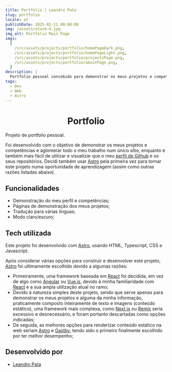 ```yaml
---
title: Portfolio | Leandro Pata
slug: portfolio
locale: pt
publishDate: 2025-02-11 00:00:00
img: /assets/stock-4.jpg
img_alt: Portfolio Main Page
imgs:
  [
    /src/assets/projects/portfolio/homePageDark.png,
    /src/assets/projects/portfolio/homePageLight.png,
    /src/assets/projects/portfolio/projectsPage.png,
    /src/assets/projects/portfolio/aboutPage.png,
  ]
description: |
  Portfolio pessoal concebido para demonstrar os meus projetos e competências
tags:
  - Dev
  - Web
  - Astro
---
```


<h1 style='text-align: center;'>Portfolio</h1>

Projeto de portfolio pessoal.

Foi desenvolvido com o objetivo de demonstrar os meus projetos e competências e aglomerar todo o meu trabalho num único sítio, enquanto é também mais fácil de utilizar e visualizar que o meu <a href='https://github.com/LeandroPata' target=_blank>perfil de Github</a> e os seus repositórios.
Decidi também usar <a href="https://astro.build/" target=_blank>Astro</a> pela primeira vez para tornar este projeto numa oportunidade de aprendizagem (assim como outras razões listadas abaixo).

## Funcionalidades

- Demonstração do meu perfil e competências;
- Páginas de demonstração dos meus projetos;
- Tradução para várias línguas;
- Modo claro/escuro;

<!-- <p align='middle'>
  <img align='top' src='/src/assets/projects/portfolio/homePageDark.png' alt = 'HomePageDark' width=190>
  <img align='top' src='/src/assets/projects/portfolio/homePageLight.png' alt = 'HomePageLight' width=190>
  <img align='top' src='/src/assets/projects/portfolio/projectsPage.png' alt = 'ProjectsPage' width=190>
  <img align='top' src='/src/assets/projects/portfolio/aboutPage.png' alt = 'AboutPage' width=190>
</p> -->

## Tech utilizada

Este projeto foi desenvolvido com <a href="https://astro.build/" target=_blank>Astro</a>, usando HTML, Typescript, CSS e Javascript.

Após considerar várias opções para construir e desenvolver este projeto, <a href="https://astro.build/" target=_blank>Astro</a> foi ultimamente escolhido devido a algumas razões:

- Primeiramente, uma framework baseada em <a href="https://react.dev/" target=_blank>React</a> foi decidida, em vez de algo como <a href="https://angular.dev/" target=_blank>Angular</a> ou <a href="https://vuejs.org/" target=_blank>Vue.js</a>, devido à minha familiaridade com <a href="https://react.dev/" target=_blank>React</a> e a sua ampla utilização atual no ramo;
- Devido à natureza simples deste projeto, sendo que serve apenas para demonstrar os meus projetos e alguma da minha informação, praticamente composto inteiramente de texto e imagens (conteúdo estático), uma framework mais complexa, como <a href="https://nextjs.org/" target=_blank>Next.js</a> ou <a href="https://remix.run/" target=_blank>Remix</a> seria excessivo e desnecessário, e foram portanto descartadas como opções indicadas;
- De seguida, as melhores opções para renderizar conteúdo estático na web seriam <a href="https://astro.build/" target=_blank>Astro</a> e <a href="https://www.gatsbyjs.com/" target=_blank>Gastby</a>, tendo sido o primeiro finalmente escolhido por ter melhor desempenho;

## Desenvolvido por

- [Leandro Pata](/about/)

